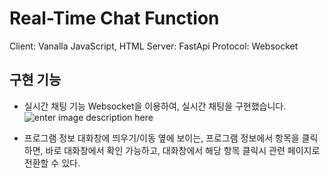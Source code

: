 # Real-Time Chat Function

Client: Vanalla JavaScript, HTML
Server: FastApi
Protocol: Websocket

## 구현 기능
- 실시간 채팅 기능
Websocket을 이용하여, 실시간 채팅을 구현했습니다. 
![enter image description here](https://user-images.githubusercontent.com/102447800/232804056-b07395ad-acb3-43fe-9b89-2de37db11c02.gif)

- 프로그램 정보 대화창에 띄우기/이동
옆에 보이는, 프로그램 정보에서 항목을 클릭하면, 바로 대화창에서 확인 가능하고, 대화창에서 해당 항목 클릭시 관련 페이지로 전환할 수 있다.
